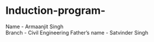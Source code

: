 # Induction-program-
Name - Armaanjit Singh
<br>
Branch - Civil Engineering 
Father’s name - Satvinder Singh 
<br>









